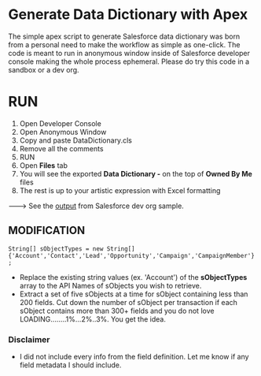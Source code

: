 # Generate Data Dictionary with Apex
The simple apex script to generate Salesforce data dictionary was born from a personal need to make the workflow as simple as one-click. The code is meant to run in anonymous window inside of Salesforce developer console making the whole process ephemeral. Please do try this code in a sandbox or a dev org.

# RUN
1. Open Developer Console
2. Open Anonymous Window
3. Copy and paste DataDictionary.cls
4. Remove all the comments
5. RUN
6. Open **Files** tab
7. You will see the exported **Data Dictionary -** on the top of **Owned By Me** files
8. The rest is up to your artistic expression with Excel formatting

---> See the [output](https://github.com/eehjunggnujhee/DataDictionary/blob/main/Data%20Dictionary%20-%208-21-2021,%2010-12%20PM.csv) from Salesforce dev org sample.

## MODIFICATION

`String[] sObjectTypes = new String[]{'Account','Contact','Lead','Opportunity','Campaign','CampaignMember'};`

- Replace the existing string values (ex. 'Account') of the **sObjectTypes** array to the API Names of sObjects you wish to retrieve.
- Extract a set of five sObjects at a time for sObject containing less than 200 fields. Cut down the number of sObject per transaction if each sObject contains more than 300+ fields and you do not love LOADING........1%...2%..3%. You get the idea.

### Disclaimer
- I did not include every info from the field definition. Let me know if any field metadata I should include. 